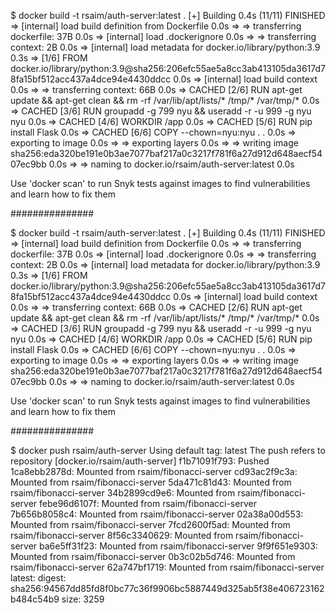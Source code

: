 $ docker build -t rsaim/auth-server:latest .
[+] Building 0.4s (11/11) FINISHED
 => [internal] load build definition from Dockerfile                                                                                                                                           0.0s
 => => transferring dockerfile: 37B                                                                                                                                                            0.0s
 => [internal] load .dockerignore                                                                                                                                                              0.0s
 => => transferring context: 2B                                                                                                                                                                0.0s
 => [internal] load metadata for docker.io/library/python:3.9                                                                                                                                  0.3s
 => [1/6] FROM docker.io/library/python:3.9@sha256:206efc55ae5a8cc3ab413105da3617d78fa15bf512acc437a4dce94e4430ddcc                                                                            0.0s
 => [internal] load build context                                                                                                                                                              0.0s
 => => transferring context: 66B                                                                                                                                                               0.0s
 => CACHED [2/6] RUN apt-get update   && apt-get clean   && rm -rf /var/lib/apt/lists/* /tmp/* /var/tmp/*                                                                                      0.0s
 => CACHED [3/6] RUN groupadd -g 799 nyu &&     useradd -r -u 999 -g nyu nyu                                                                                                                   0.0s
 => CACHED [4/6] WORKDIR /app                                                                                                                                                                  0.0s
 => CACHED [5/6] RUN pip install Flask                                                                                                                                                         0.0s
 => CACHED [6/6] COPY --chown=nyu:nyu . .                                                                                                                                                      0.0s
 => exporting to image                                                                                                                                                                         0.0s
 => => exporting layers                                                                                                                                                                        0.0s
 => => writing image sha256:eda320be191e0b3ae7077baf217a0c3217f781f6a27d912d648aecf5407ec9bb                                                                                                   0.0s
 => => naming to docker.io/rsaim/auth-server:latest                                                                                                                                            0.0s

Use 'docker scan' to run Snyk tests against images to find vulnerabilities and learn how to fix them

###############

$ docker build -t rsaim/auth-server:latest .
[+] Building 0.4s (11/11) FINISHED
 => [internal] load build definition from Dockerfile                                                                                                                                           0.0s
 => => transferring dockerfile: 37B                                                                                                                                                            0.0s
 => [internal] load .dockerignore                                                                                                                                                              0.0s
 => => transferring context: 2B                                                                                                                                                                0.0s
 => [internal] load metadata for docker.io/library/python:3.9                                                                                                                                  0.3s
 => [1/6] FROM docker.io/library/python:3.9@sha256:206efc55ae5a8cc3ab413105da3617d78fa15bf512acc437a4dce94e4430ddcc                                                                            0.0s
 => [internal] load build context                                                                                                                                                              0.0s
 => => transferring context: 66B                                                                                                                                                               0.0s
 => CACHED [2/6] RUN apt-get update   && apt-get clean   && rm -rf /var/lib/apt/lists/* /tmp/* /var/tmp/*                                                                                      0.0s
 => CACHED [3/6] RUN groupadd -g 799 nyu &&     useradd -r -u 999 -g nyu nyu                                                                                                                   0.0s
 => CACHED [4/6] WORKDIR /app                                                                                                                                                                  0.0s
 => CACHED [5/6] RUN pip install Flask                                                                                                                                                         0.0s
 => CACHED [6/6] COPY --chown=nyu:nyu . .                                                                                                                                                      0.0s
 => exporting to image                                                                                                                                                                         0.0s
 => => exporting layers                                                                                                                                                                        0.0s
 => => writing image sha256:eda320be191e0b3ae7077baf217a0c3217f781f6a27d912d648aecf5407ec9bb                                                                                                   0.0s
 => => naming to docker.io/rsaim/auth-server:latest                                                                                                                                            0.0s

Use 'docker scan' to run Snyk tests against images to find vulnerabilities and learn how to fix them


###############

$ docker push rsaim/auth-server
Using default tag: latest
The push refers to repository [docker.io/rsaim/auth-server]
f1b71091f793: Pushed
1ca8ebb2878d: Mounted from rsaim/fibonacci-server
cd93ac2f9c3a: Mounted from rsaim/fibonacci-server
5da471c81d43: Mounted from rsaim/fibonacci-server
34b2899cd9e6: Mounted from rsaim/fibonacci-server
febe96d6107f: Mounted from rsaim/fibonacci-server
7b656b8058c4: Mounted from rsaim/fibonacci-server
02a38a00d553: Mounted from rsaim/fibonacci-server
7fcd2600f5ad: Mounted from rsaim/fibonacci-server
8f56c3340629: Mounted from rsaim/fibonacci-server
ba6e5ff31f23: Mounted from rsaim/fibonacci-server
9f9f651e9303: Mounted from rsaim/fibonacci-server
0b3c02b5d746: Mounted from rsaim/fibonacci-server
62a747bf1719: Mounted from rsaim/fibonacci-server
latest: digest: sha256:94567dd85fd8f0bc77c36f9906bc5887449d325ab5f38e406723162b484c54b9 size: 3259